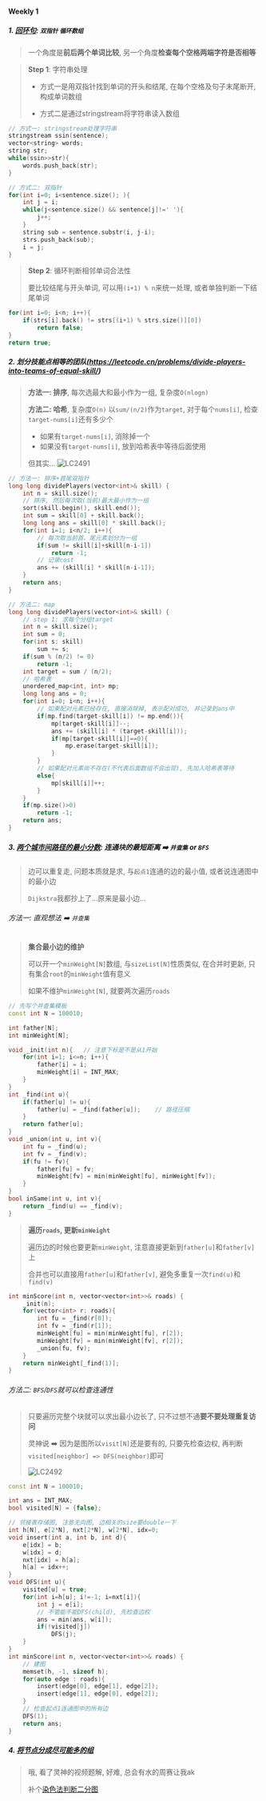 #### Weekly 1

##### 1. [回环句](https://leetcode.cn/problems/circular-sentence/): `双指针` `循环数组`
> 一个角度是**前后两个单词比较**, 另一个角度**检查每个空格两端字符是否相等**

> **Step 1**: 字符串处理
> 
> - 方式一是用双指针找到单词的开头和结尾, 在每个空格及句子末尾断开, 构成单词数组
> 
> - 方式二是通过stringstream将字符串读入数组

```CPP
// 方式一: stringstream处理字符串
stringstream ssin(sentence);
vector<string> words;
string str;
while(ssin>>str){
    words.push_back(str);
}

// 方式二: 双指针
for(int i=0; i<sentence.size(); ){
    int j = i;
    while(j<sentence.size() && sentence[j]!=' '){
        j++;
    }
    string sub = sentence.substr(i, j-i);
    strs.push_back(sub);
    i = j;
}
```

> **Step 2**: 循环判断相邻单词合法性
> 
> 要比较结尾与开头单词, 可以用`(i+1) % n`来统一处理, 或者单独判断一下结尾单词

```CPP
for(int i=0; i<n; i++){
    if(strs[i].back() != strs[(i+1) % strs.size()][0])
        return false;
}
return true;
```


##### 2. 划分技能点相等的团队(https://leetcode.cn/problems/divide-players-into-teams-of-equal-skill/)

> **方法一: 排序**, 每次选最大和最小作为一组, 复杂度`O(nlogn)`
> 
> **方法二: 哈希**, 复杂度`O(n)`
> 以`sum/(n/2)`作为`target`, 对于每个`nums[i]`, 检查`target-nums[i]`还有多少个
> - 如果有`target-nums[i]`, 消除掉一个
> - 如果没有`target-nums[i]`, 放到哈希表中等待后面使用
> 
> 但其实...
> ![LC2491](/appendix/LC2491.png)

```CPP
// 方法一: 排序+首尾双指针
long long dividePlayers(vector<int>& skill) {
    int n = skill.size();
    // 排序, 然后每次取(当前)最大最小作为一组
    sort(skill.begin(), skill.end());
    int sum = skill[0] + skill.back();
    long long ans = skill[0] * skill.back();
    for(int i=1; i<n/2; i++){
        // 每次取当前首、尾元素划分为一组
        if(sum != skill[i]+skill[n-i-1])
            return -1;
        // 记录cost
        ans += (skill[i] * skill[n-i-1]);
    }
    return ans;
}
```

```CPP
// 方法二: map
long long dividePlayers(vector<int>& skill) {
    // step 1: 求每个分组target
    int n = skill.size();
    int sum = 0;
    for(int s: skill)
        sum += s;
    if(sum % (n/2) != 0)
        return -1;
    int target = sum / (n/2);
    // 哈希表
    unordered_map<int, int> mp;
    long long ans = 0;
    for(int i=0; i<n; i++){
        // 如果配对元素已经存在, 直接消除掉, 表示配对成功, 并记录到ans中
        if(mp.find(target-skill[i]) != mp.end()){
            mp[target-skill[i]]--;
            ans += (skill[i] * (target-skill[i]));
            if(mp[target-skill[i]]==0){
                mp.erase(target-skill[i]);
            }
        }
        // 如果配对元素尚不存在(不代表后面数组不会出现), 先加入哈希表等待
        else{
            mp[skill[i]]++;
        }
    }
    if(mp.size()>0)
        return -1;
    return ans;
}
```


##### 3. [两个城市间路径的最小分数](https://leetcode.cn/problems/minimum-score-of-a-path-between-two-cities/): 连通块的最短距离 ➡️ `并查集` or `BFS`
> 边可以重复走, 问题本质就是求, 与`起点1`连通的边的最小值, 或者说连通图中的最小边
> 
> `Dijkstra`我都抄上了...原来是最小边...

###### 方法一: 直观想法 ➡️ `并查集`

> **集合最小边的维护**
> 
> 可以开一个`minWeight[N]`数组, 与`sizeList[N]`性质类似, 在合并时更新, 只有集合`root`的`minWeight`值有意义
>
> 如果不维护`minWeight[N]`, 就要两次遍历`roads`

```CPP
// 先写个并查集模板
const int N = 100010;

int father[N];
int minWeight[N];

void _init(int n){   // 注意下标是不是从1开始
    for(int i=1; i<=n; i++){
        father[i] = i;
        minWeight[i] = INT_MAX;
    }
}
int _find(int u){
    if(father[u] != u){
        father[u] = _find(father[u]);    // 路径压缩
    }
    return father[u];
}
void _union(int u, int v){
    int fu = _find(u);
    int fv = _find(v);
    if(fu != fv){
        father[fu] = fv;            
        minWeight[fv] = min(minWeight[fu], minWeight[fv]);
    }
}
bool inSame(int u, int v){
    return _find(u) == _find(v);
}
```

> **遍历`roads`, 更新`minWeight`**
> 
> 遍历边的时候也要更新`minWeight`, 注意直接更新到`father[u]`和`father[v]`上
> 
> 合并也可以直接用`father[u]`和`father[v]`, 避免多重复一次`find(u)`和`find(v)`

```CPP
int minScore(int n, vector<vector<int>>& roads) {
    _init(n);
    for(vector<int> r: roads){
        int fu = _find(r[0]);
        int fv = _find(r[1]);
        minWeight[fu] = min(minWeight[fu], r[2]);
        minWeight[fv] = min(minWeight[fv], r[2]);
        _union(fu, fv);
    }
    return minWeight[_find(1)];
}
```

###### 方法二: `BFS`/`DFS`就可以检查连通性
> 只要遍历完整个块就可以求出最小边长了, 只不过想不通**要不要处理重复访问**
> 
> 灵神说 ➡️ 因为是图所以`visit[N]`还是要有的, 只要先检查边权, 再判断`visited[neighbor] => DFS(neighbor)`即可
> 
> ![LC2492](/appendix/LC2492.png)

```CPP
const int N = 100010;

int ans = INT_MAX;    
bool visited[N] = {false};

// 邻接表存储图, 注意无向图, 边相关的size要double一下
int h[N], e[2*N], nxt[2*N], w[2*N], idx=0;
void insert(int a, int b, int d){
    e[idx] = b;
    w[idx] = d;
    nxt[idx] = h[a];
    h[a] = idx++;
}
void DFS(int u){
    visited[u] = true;
    for(int i=h[u]; i!=-1; i=nxt[i]){
        int j = e[i];
        // 不管能不能DFS(child), 先检查边权
        ans = min(ans, w[i]);
        if(!visited[j])
            DFS(j);
    }
}
int minScore(int n, vector<vector<int>>& roads) {
    // 建图
    memset(h, -1, sizeof h);
    for(auto edge : roads){
        insert(edge[0], edge[1], edge[2]);
        insert(edge[1], edge[0], edge[2]);
    }
    // 检查起点1连通图中的所有边
    DFS(1);
    return ans;
}
```

##### 4. [将节点分成尽可能多的组](https://leetcode.cn/problems/divide-nodes-into-the-maximum-number-of-groups/)

> 哦, 看了灵神的视频题解, 好难, 总会有水的周赛让我ak
> 
> 补个[染色法判断二分图]()